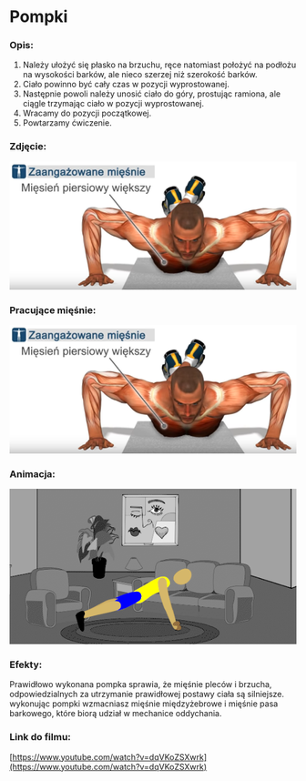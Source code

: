 # Pompki

### Opis:
1. Należy ułożyć się płasko na brzuchu, ręce natomiast położyć na podłożu na wysokości barków, ale nieco szerzej niż szerokość barków. 
2. Ciało powinno być cały czas w pozycji wyprostowanej. 
3. Następnie powoli należy unosić ciało do góry, prostując ramiona, ale ciągle trzymając ciało w pozycji wyprostowanej.
4. Wracamy do pozycji początkowej.
5. Powtarzamy ćwiczenie.

### Zdjęcie:
![](exercise/pompki/pompki.png)

### Pracujące mięśnie:
![](exercise/pompki/pompki.png)

### Animacja:
![](exercise/pompki/pompki.gif)

### Efekty:
Prawidłowo wykonana pompka sprawia, że mięśnie pleców i brzucha, odpowiedzialnych za utrzymanie prawidłowej postawy ciała są silniejsze. wykonując pompki wzmacniasz mięśnie międzyżebrowe i mięśnie pasa barkowego, które biorą udział w mechanice oddychania.

### Link do filmu:
[https://www.youtube.com/watch?v=dqVKoZSXwrk](https://www.youtube.com/watch?v=dqVKoZSXwrk)
